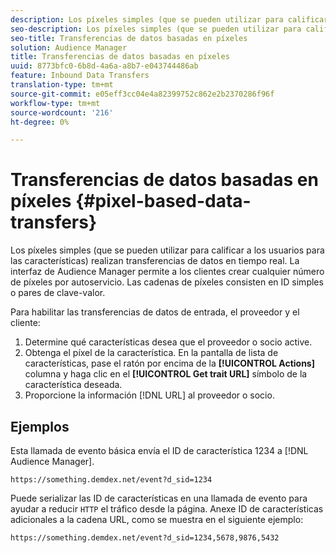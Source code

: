 ```yaml
---
description: Los píxeles simples (que se pueden utilizar para calificar a los usuarios para las características) realizan transferencias de datos en tiempo real. La interfaz de Audience Manager permite a los clientes crear cualquier número de píxeles por autoservicio. Las cadenas de píxeles consisten en ID simples o pares de clave-valor.
seo-description: Los píxeles simples (que se pueden utilizar para calificar a los usuarios para las características) realizan transferencias de datos en tiempo real. La interfaz de Audience Manager permite a los clientes crear cualquier número de píxeles por autoservicio. Las cadenas de píxeles consisten en ID simples o pares de clave-valor.
seo-title: Transferencias de datos basadas en píxeles
solution: Audience Manager
title: Transferencias de datos basadas en píxeles
uuid: 8773bfc0-6b8d-4a6a-a8b7-e043744486ab
feature: Inbound Data Transfers
translation-type: tm+mt
source-git-commit: e05eff3cc04e4a82399752c862e2b2370286f96f
workflow-type: tm+mt
source-wordcount: '216'
ht-degree: 0%

---
```



# Transferencias de datos basadas en píxeles {#pixel-based-data-transfers}

Los píxeles simples (que se pueden utilizar para calificar a los usuarios para las características) realizan transferencias de datos en tiempo real. La interfaz de Audience Manager permite a los clientes crear cualquier número de píxeles por autoservicio. Las cadenas de píxeles consisten en ID simples o pares de clave-valor.

<!-- c_rt_inbound_pixel_transfers.xml -->

Para habilitar las transferencias de datos de entrada, el proveedor y el cliente:

1. Determine qué características desea que el proveedor o socio active.
1. Obtenga el píxel de la característica. En la pantalla de lista de características, pase el ratón por encima de la **[!UICONTROL Actions]** columna y haga clic en el **[!UICONTROL Get trait URL]** símbolo de la característica deseada.
1. Proporcione la información [!DNL URL] al proveedor o socio.

## Ejemplos

Esta llamada de evento básica envía el ID de característica 1234 a [!DNL Audience Manager].

```
https://something.demdex.net/event?d_sid=1234
```

Puede serializar las ID de características en una llamada de evento para ayudar a reducir `HTTP` el tráfico desde la página. Anexe ID de características adicionales a la cadena URL, como se muestra en el siguiente ejemplo:

```
https://something.demdex.net/event?d_sid=1234,5678,9876,5432
```
